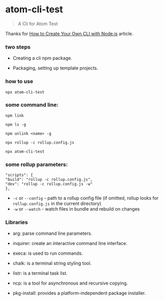 # atom-cli-test

> A Cli for Atom Test

Thanks for [How to Create Your Own CLI with Node.js](https://javascript.plainenglish.io/how-to-create-your-own-cli-with-node-js-9004091a64d5) article.


### two steps
- Creating a cli npm package.

- Packaging, setting up template projects.


### how to use

```
npx atom-cli-test
```


### some command line:

```
npm link
```

```
npm ls -g
```

```
npm unlink <name> -g
```

```
npx rollup -c rollup.config.js
```

```
npx atom-cli-test
```


### some rollup parameters:
```
"scripts": {
"build": "rollup -c rollup.config.js",
"dev": "rollup -c rollup.config.js -w"
},
```

- `-c` or `--config` - path to a rollup config file (if omitted, rollup looks for `rollup.config.js` in the current directory)
- `-w` or `--watch` - watch files in bundle and rebuild on changes


### Libraries
- arg: parse command line parameters.

- inquirer: create an interactive command line interface.

- execa: is used to run commands.

- chalk: is a terminal string styling tool.

- listr: is a terminal task list.

- ncp: is a tool for asynchronous and recursive copying.

- pkg-install: provides a platform-independent package installer.



